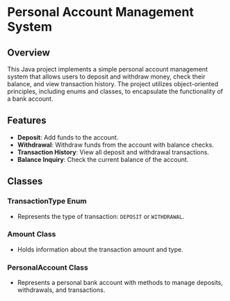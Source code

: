 # Personal Account Management System

## Overview

This Java project implements a simple personal account management system that allows users to deposit and withdraw money, check their balance, and view transaction history. The project utilizes object-oriented principles, including enums and classes, to encapsulate the functionality of a bank account.

## Features

- **Deposit**: Add funds to the account.
- **Withdrawal**: Withdraw funds from the account with balance checks.
- **Transaction History**: View all deposit and withdrawal transactions.
- **Balance Inquiry**: Check the current balance of the account.

## Classes

### TransactionType Enum
- Represents the type of transaction: `DEPOSIT` or `WITHDRAWAL`.

### Amount Class
- Holds information about the transaction amount and type.

### PersonalAccount Class
- Represents a personal bank account with methods to manage deposits, withdrawals, and transactions.
